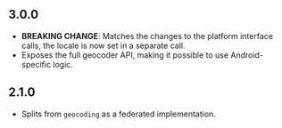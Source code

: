 ## 3.0.0

- **BREAKING CHANGE**: Matches the changes to the platform interface calls, the locale is now set in a separate call.
- Exposes the full geocoder API, making it possible to use Android-specific logic.

## 2.1.0

* Splits from `geocoding` as a federated implementation.